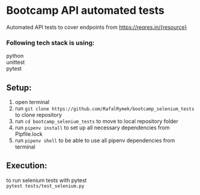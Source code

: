# Bootcamp API automated tests

Automated API tests to cover endpoints from https://reqres.in/{resource}

### Following tech stack is using:

python  
unittest  
pytest

## Setup:  
1. open terminal
2. run `git clone https://github.com/RafalRymek/bootcamp_selenium_tests` to clone repository 
3. run `cd bootcamp_selenium_tests` to move to local repository folder
4. run `pipenv install` to set up all necessary dependencies from Pipfile.lock
5. run `pipenv shell` to be able to use all pipenv dependencies from terminal

## Execution:

to run selenium tests with pytest  
`pytest tests/test_selenium.py`
